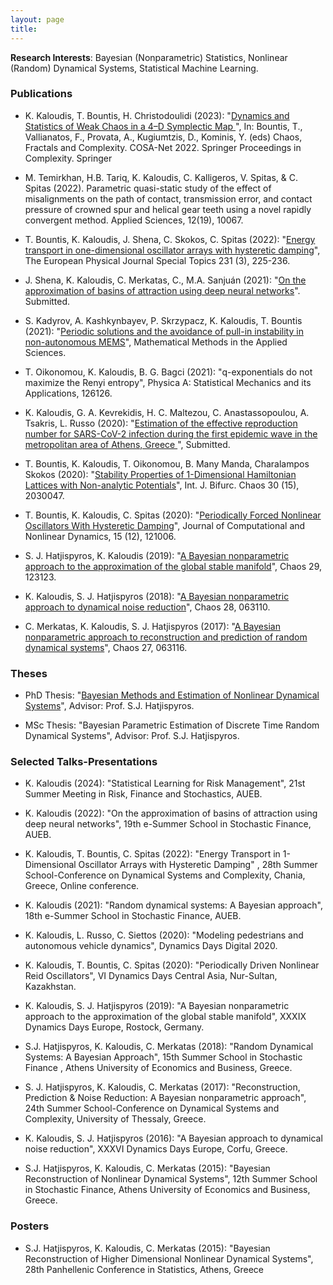 ```yaml
---
layout: page
title: 
---
```

**Research Interests**: Bayesian (Nonparametric) Statistics, Nonlinear (Random) Dynamical Systems, Statistical Machine Learning.

### Publications

* K. Kaloudis, T. Bountis, H. Christodoulidi (2023): "[Dynamics and Statistics of Weak Chaos in a 4–D Symplectic Map
](https://repository.lincoln.ac.uk/articles/conference_contribution/Dynamics_and_Statistics_of_Weak_Chaos_in_a_4_D_Symplectic_Map/25180076)",  In: Bountis, T., Vallianatos, F., Provata, A., Kugiumtzis, D., Kominis, Y. (eds) Chaos, Fractals and Complexity. COSA-Net 2022. Springer Proceedings in Complexity. Springer

* M. Temirkhan, H.B. Tariq, K. Kaloudis, C. Kalligeros, V. Spitas, & C. Spitas (2022). Parametric quasi-static study of the effect of misalignments on the path of contact, transmission error, and contact pressure of crowned spur and helical gear teeth using a novel rapidly convergent method. Applied Sciences, 12(19), 10067.

* T. Bountis, K. Kaloudis, J. Shena, C. Skokos, C. Spitas (2022): "[Energy transport in one-dimensional oscillator arrays with hysteretic damping](https://arxiv.org/abs/2111.10816.pdf)", The European Physical Journal Special Topics 231 (3), 225-236.

* J. Shena, K. Kaloudis, C. Merkatas, C., M.A. Sanjuán (2021): "[On the approximation of basins of attraction using deep neural networks](https://arxiv.org/pdf/2109.06564.pdf)". Submitted.

* S. Kadyrov, A. Kashkynbayev, P. Skrzypacz, K. Kaloudis, T. Bountis (2021): "[Periodic solutions and the avoidance of pull-in instability in non-autonomous MEMS](https://doi.org/10.1002/mma.7725)", Mathematical Methods in the Applied Sciences.

* T. Oikonomou, K. Kaloudis, B. G. Bagci (2021): "q-exponentials do not maximize the Renyi entropy", Physica A: Statistical Mechanics and its Applications, 126126.

*  K. Kaloudis, G. A. Kevrekidis, H. C. Maltezou, C. Anastassopoulou, A. Tsakris, L. Russo (2020): "[Estimation of the effective reproduction number for SARS-CoV-2 infection during the first epidemic wave in the metropolitan area of Athens, Greece ](https://arxiv.org/pdf/2012.14192.pdf)", Submitted.

- T. Bountis, K. Kaloudis, T. Oikonomou, B. Many Manda, Charalampos Skokos (2020): "[Stability Properties of 1-Dimensional Hamiltonian Lattices with Non-analytic Potentials](https://arxiv.org/pdf/2005.06196.pdf)",  Int. J. Bifurc. Chaos 30 (15), 2030047.

- T. Bountis, K. Kaloudis, C. Spitas (2020): "[Periodically Forced Nonlinear Oscillators With Hysteretic Damping](https://arxiv.org/pdf/2005.06187.pdf)", Journal of Computational and Nonlinear Dynamics, 15 (12), 121006.

- S. J. Hatjispyros, K. Kaloudis (2019): "[A Bayesian nonparametric approach to the approximation of the global stable manifold](https://doi.org/10.1063/1.5025545)",  Chaos 29, 123123.

- K. Kaloudis, S. J. Hatjispyros (2018): "[A Bayesian nonparametric approach to dynamical noise reduction](https://doi.org/10.1063/1.5025545)",  Chaos 28, 063110.

- C. Merkatas, K. Kaloudis, S. J. Hatjispyros (2017): "[A Bayesian nonparametric approach to reconstruction and prediction of random dynamical systems](http://dx.doi.org/10.1063/1.4990547)", Chaos 27, 063116.

### Theses

- PhD Thesis: "[Bayesian Methods and Estimation of Nonlinear Dynamical Systems](https://thesis.ekt.gr/thesisBookReader/id/46213#page/1/mode/2up)", 
Advisor:  Prof. S.J. Hatjispyros.

- MSc Thesis: "Bayesian Parametric Estimation of Discrete Time Random Dynamical Systems",
Advisor:  Prof. S.J. Hatjispyros.

### Selected Talks-Presentations
- K. Kaloudis (2024): "Statistical Learning for Risk Management",  21st Summer Meeting in Risk, Finance and Stochastics, AUEB.

- K. Kaloudis (2022): "On the approximation of basins of attraction using deep neural networks",  19th e-Summer School in Stochastic Finance, AUEB.

- K. Kaloudis, T. Bountis, C. Spitas (2022): "Energy Transport in 1-Dimensional Oscillator Arrays with Hysteretic Damping" , 28th Summer School-Conference on Dynamical Systems and Complexity, Chania, Greece, Online conference.

- K. Kaloudis (2021): "Random dynamical systems: A Bayesian approach", 18th e-Summer School in Stochastic Finance, AUEB.

- K. Kaloudis, L. Russo, C. Siettos (2020): "Modeling pedestrians and autonomous vehicle dynamics", Dynamics Days Digital 2020.

- K. Kaloudis, T. Bountis, C. Spitas (2020): "Periodically Driven Nonlinear Reid Oscillators", VI Dynamics Days Central Asia, Nur-Sultan, Kazakhstan.

- K. Kaloudis, S. J. Hatjispyros (2019): "A Bayesian nonparametric approach to the approximation of the global stable manifold",
XXXIX Dynamics Days Europe, Rostock, Germany.

- S.J. Hatjispyros, K. Kaloudis,  C. Merkatas (2018): "Random Dynamical Systems: A Bayesian Approach",
15th Summer School in Stochastic Finance , Athens University of Economics and Business, Greece.

- S. J. Hatjispyros, K. Kaloudis, C. Merkatas (2017): "Reconstruction, Prediction & Noise Reduction: A Bayesian nonparametric approach",
24th Summer School-Conference on Dynamical Systems and Complexity, University of Thessaly, Greece.

- K. Kaloudis, S. J. Hatjispyros (2016): "A Bayesian approach to dynamical noise reduction",
XXXVI Dynamics Days Europe, Corfu, Greece.

- S.J. Hatjispyros, K. Kaloudis,  C. Merkatas (2015): "Bayesian Reconstruction of Nonlinear Dynamical Systems",
12th Summer School in Stochastic Finance, Athens University of Economics and Business, Greece.


### Posters

- S.J. Hatjispyros, K. Kaloudis,  C. Merkatas (2015): "Bayesian Reconstruction of  Higher Dimensional Nonlinear Dynamical Systems", 
28th Panhellenic Conference in Statistics, Athens, Greece


